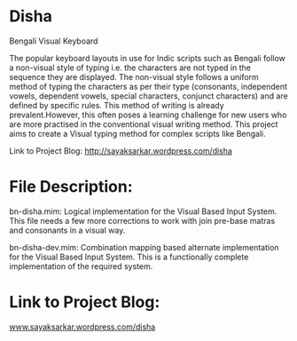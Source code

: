 Disha
=====

Bengali Visual Keyboard

The popular keyboard layouts in use for Indic scripts such as Bengali follow a non-visual style of typing i.e. the characters are not typed in the sequence they are displayed.
The non-visual style follows a uniform method of typing the characters as per their type (consonants, independent vowels, dependent vowels, special characters, conjunct characters) and are defined by specific rules.
This method of writing is already prevalent.However, this often poses a learning challenge for new users who are more practised in the conventional visual writing method. 
This project aims to create a Visual typing method for complex scripts like Bengali.

Link to Project Blog: http://sayaksarkar.wordpress.com/disha

File Description:
=================

bn-disha.mim: Logical implementation for the Visual Based Input System. This file needs a few more corrections to work with join pre-base matras and consonants in a visual way.

bn-disha-dev.mim: Combination mapping based alternate implementation for the Visual Based Input System. This is a functionally complete implementation of the required system. 

Link to Project Blog:
=====================

www.sayaksarkar.wordpress.com/disha
